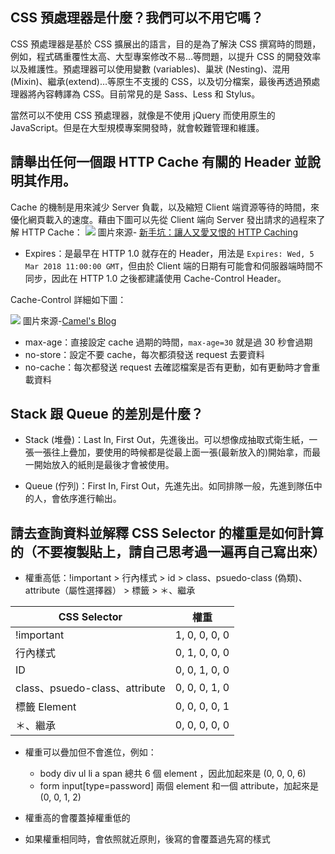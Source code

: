 ## CSS 預處理器是什麼？我們可以不用它嗎？
CSS 預處理器是基於 CSS 擴展出的語言，目的是為了解決 CSS 撰寫時的問題，例如，程式碼重覆性太高、大型專案修改不易…等問題，以提升 CSS 的開發效率以及維護性。預處理器可以使用變數 (variables)、巢狀 (Nesting)、混用 (Mixin)、繼承(extend)…等原生不支援的 CSS，以及切分檔案，最後再透過預處理器將內容轉譯為 CSS。目前常見的是 Sass、Less 和 Stylus。

當然可以不使用 CSS 預處理器，就像是不使用 jQuery 而使用原生的 JavaScript。但是在大型規模專案開發時，就會較難管理和維護。

## 請舉出任何一個跟 HTTP Cache 有關的 Header 並說明其作用。
Cache 的機制是用來減少 Server 負載，以及縮短 Client 端資源等待的時間，來優化網頁載入的速度。藉由下圖可以先從 Client 端向 Server 發出請求的過程來了解 HTTP Cache：
![](https://i.imgur.com/zyfUWfR.png)
圖片來源- [新手坑：讓人又愛又恨的 HTTP Caching](https://medium.com/frochu/http-caching-3382037ab06f)


- Expires：是最早在 HTTP 1.0 就存在的 Header，用法是 `Expires: Wed, 5 Mar 2018 11:00:00 GMT`，但由於 Client 端的日期有可能會和伺服器端時間不同步，因此在 HTTP 1.0 之後都建議使用  Cache-Control Header。

Cache-Control 詳細如下圖：

![](https://i.imgur.com/1xyfUd2.png)
圖片來源-[Camel's Blog](Https://blog.camel2243.com/2018/09/23/http-http-header%EF%BC%8C-cache-control-expires-%E7%94%A8%E6%B3%95%E8%AA%AA%E6%98%8E/)

- max-age：直接設定 cache 過期的時間，`max-age=30` 就是過 30 秒會過期
- no-store：設定不要 cache，每次都須發送 request 去要資料
- no-cache：每次都發送 request 去確認檔案是否有更動，如有更動時才會重載資料


## Stack 跟 Queue 的差別是什麼？
- Stack (堆疊)：Last In, First Out，先進後出。可以想像成抽取式衛生紙，一張一張往上疊加，要使用的時候都是從最上面一張(最新放入的)開始拿，而最一開始放入的紙則是最後才會被使用。

- Queue (佇列)：First In, First Out，先進先出。如同排隊一般，先進到隊伍中的人，會依序進行輸出。

## 請去查詢資料並解釋 CSS Selector 的權重是如何計算的（不要複製貼上，請自己思考過一遍再自己寫出來）
- 權重高低：!important > 行內樣式 > id > class、psuedo-class (偽類)、attribute（屬性選擇器） > 標籤 > ＊、繼承

| CSS Selector               | 權重    |
| --------------- | ------- |
| !important      | 1, 0, 0, 0, 0  |
| 行內樣式        | 0, 1, 0, 0, 0 |
| ID              | 0, 0, 1, 0, 0 |
| class、psuedo-class、attribute | 0, 0, 0, 1, 0 |
| 標籤 Element            | 0, 0, 0, 0, 1 |
| ＊、繼承        | 0, 0, 0, 0, 0 |

- 權重可以疊加但不會進位，例如：
    - body div ul li a span 總共 6 個 element ，因此加起來是 (0, 0, 0, 6)
    - form input[type=password] 兩個 element 和一個 attribute，加起來是 (0, 0, 1, 2)

- 權重高的會覆蓋掉權重低的
- 如果權重相同時，會依照就近原則，後寫的會覆蓋過先寫的樣式
